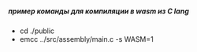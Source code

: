 
##### пример команды для компиляции в wasm из C lang
* cd ./public
* emcc ../src/assembly/main.c -s WASM=1